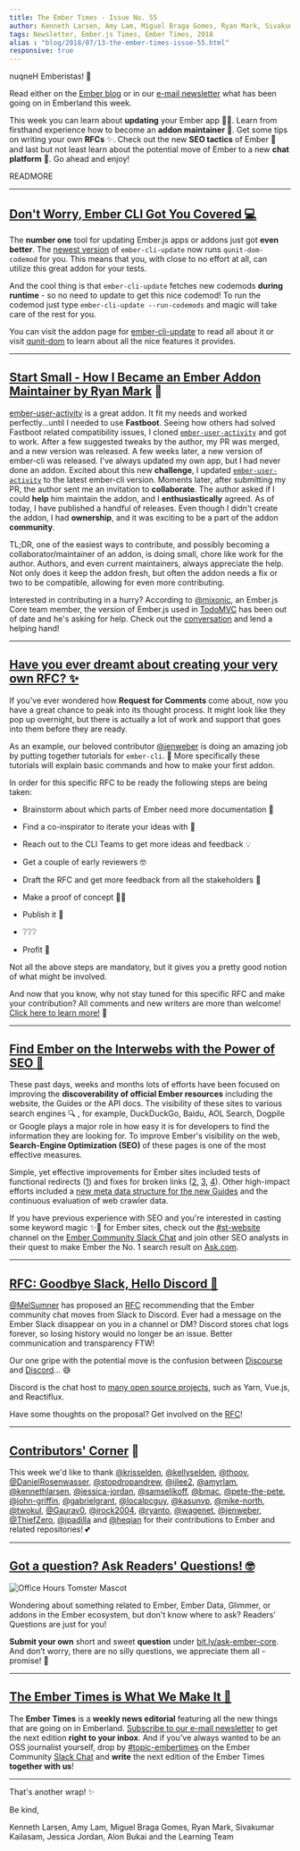 ```yaml
---
title: The Ember Times - Issue No. 55
author: Kenneth Larsen, Amy Lam, Miguel Braga Gomes, Ryan Mark, Sivakumar Kailasam, Jessica Jordan, Alon Bukai
tags: Newsletter, Ember.js Times, Ember Times, 2018
alias : "blog/2018/07/13-the-ember-times-issue-55.html"
responsive: true
---
```


nuqneH Emberistas! 🐹

Read either on the [Ember blog](https://www.emberjs.com/blog/2018/07/13/the-ember-times-issue-55.html) or in our [e-mail newsletter](https://the-emberjs-times.ongoodbits.com/2018/07/13/issue-55) what has been going on in Emberland this week.

This week you can learn about **updating** your Ember app 💁🏻. Learn from firsthand experience how to become an **addon maintainer** 💪. Get some tips on writing your own **RFCs** ✨. Check out the new **SEO tactics** of Ember 🔎 and last but not least learn about the potential move of Ember to a new **chat platform** 💬. Go ahead and enjoy!

READMORE

---

## [Don't Worry, Ember CLI Got You Covered 💻](https://github.com/ember-cli/ember-cli-update)
The **number one** tool for updating Ember.js apps or addons just got **even better**. The [newest version](https://github.com/ember-cli/ember-cli-update/releases) of `ember-cli-update` now runs `qunit-dom-codemod` for you. This means that you, with close to no effort at all, can utilize this great addon for your tests.

And the cool thing is that `ember-cli-update` fetches new codemods **during runtime** - so no need to update to get this nice codemod! To run the codemod just type `ember-cli-update --run-codemods` and magic will take care of the rest for you.

You can visit the addon page for [ember-cli-update](https://github.com/ember-cli/ember-cli-update) to read all about it or visit [qunit-dom](https://github.com/simplabs/qunit-dom) to learn about all the nice features it provides.

---

## [Start Small - How I Became an Ember Addon Maintainer by Ryan Mark](https://github.com/tylerturdenpants) 💪

[ember-user-activity](https://github.com/elwayman02/ember-user-activity/) is a great addon.  It fit my needs and worked perfectly...until I needed to use **Fastboot**. Seeing how others had solved Fastboot related compatibility issues, I cloned [`ember-user-activity`](https://github.com/elwayman02/ember-user-activity/) and got to work. After a few suggested tweaks by the author, my PR was merged, and a new version was released.  A few weeks later, a new version of ember-cli was released. I've always updated my own app, but I had never done an addon.  Excited about this new **challenge**, I updated [`ember-user-activity`](https://github.com/elwayman02/ember-user-activity/) to the latest ember-cli version. Moments later, after submitting my PR, the author sent me an invitation to **collaborate**. The author asked if I could **help** him maintain the addon, and I **enthusiastically** agreed. As of today, I have published a handful of releases. Even though I didn't create the addon, I had **ownership**, and it was exciting to be a part of the addon **community**.

TL;DR, one of the easiest ways to contribute, and possibly becoming a collaborator/maintainer of an addon, is doing small, chore like work for the author. Authors, and even current maintainers, always appreciate the help. Not only does it keep the addon fresh, but often the addon needs a fix or two to be compatible, allowing for even more contributing.

Interested in contributing in a hurry? According to [@mixonic](https://twitter.com/mixonic), an Ember.js Core team member, the version of Ember.js used in [TodoMVC](http://todomvc.com/examples/emberjs/) has been out of date and he's asking for help. Check out the [conversation](https://github.com/tastejs/todomvc/pull/1790) and lend a helping hand!

---

## [Have you ever dreamt about creating your very own RFC? ✨](https://github.com/emberjs/rfcs/pulls)

If you've ever wondered how **Request for Comments** come about, now you have a great chance to peak into its thought process. It might look like they pop up overnight, but there is actually a lot of work and support that goes into them before they are ready.

As an example, our beloved contributor [@jenweber](https://github.com/jenweber) is doing an amazing job by putting together tutorials for `ember-cli`. 👏 More specifically these tutorials will explain basic commands and how to make your first addon.

In order for this specific RFC to be ready the following steps are being taken:

- Brainstorm about which parts of Ember need more documentation 🤔

- Find a co-inspirator to iterate your ideas with 👭

- Reach out to the CLI Teams to get more ideas and feedback 💡

- Get a couple of early reviewers 🤓

- Draft the RFC and get more feedback from all the stakeholders 📖

- Make a proof of concept 👨‍💻

- Publish it 🚀

- ❔❔❔

- Profit 🤑

Not all the above steps are mandatory, but it gives you a pretty good notion of what might be involved.

And now that you know, why not stay tuned for this specific RFC and make your contribution? All comments and new writers are more than welcome! <a href="https://github.com/sivakumar-kailasam/cli-guides/pull/4" target="_blank">Click here to learn more!</a> 📢

---

## [Find Ember on the Interwebs with the Power of SEO 🔎](https://embercommunity.slack.com/archives/CAHEZTMBK)

These past days, weeks and months lots of efforts have been focused on improving the
**discoverability of official Ember resources** including the website, the Guides or the API docs.
The visibility of these sites to various search engines 🔍 , for example, DuckDuckGo, Baidu, AOL Search, Dogpile or Google
plays a major role in how easy it is for developers to find the information they are looking for.
To improve Ember's visibility on the web, **Search-Engine Optimization (SEO)** of these pages is one of the most effective measures.

Simple, yet effective improvements for Ember sites included tests of functional redirects ([1](https://github.com/emberjs/website/pull/3394)) and fixes for broken links ([2](https://github.com/emberjs/website/pull/3271), [3](https://github.com/emberjs/website/pull/3183), [4](https://github.com/emberjs/website/pull/3182)).
Other high-impact efforts included a [new meta data structure for the new Guides](https://github.com/ember-learn/guides-app/pull/135)
and the continuous evaluation of web crawler data.

If you have previous experience with SEO and you're interested in casting some keyword magic ✨🎩 for Ember sites,
check out the [\#st-website](https://embercommunity.slack.com/archives/CAHEZTMBK) channel on the
[Ember Community Slack Chat](https://ember-community-slackin.herokuapp.com/)
and join other SEO analysts in their quest to make Ember the No. 1 search result on [Ask.com](https://ask.com/web?o=0&l=dir&qo=serpSearchTopBox&q=the+most+ambitious+JS+mvc+framework+must+have+a+cute+mascot).

---

## [RFC: Goodbye Slack, Hello Discord 💬](https://github.com/emberjs/rfcs/pull/345)

[@MelSumner](https://github.com/MelSumner) has proposed an [RFC](https://github.com/emberjs/rfcs/pull/345) recommending that the Ember community chat moves from Slack to Discord. Ever had a message on the Ember Slack disappear on you in a channel or DM? Discord stores chat logs forever, so losing history would no longer be an issue. Better communication and transparency FTW!

Our one gripe with the potential move is the confusion between [Discourse](https://discuss.emberjs.com/) and [Discord](https://discordapp.com/)... 😅

<!--alex ignore host-hostess-->
Discord is the chat host to [many open source projects](https://discordapp.com/open-source), such as Yarn, Vue.js, and Reactiflux.

Have some thoughts on the proposal? Get involved on the [RFC](https://github.com/emberjs/rfcs/pull/345)!

---

## [Contributors' Corner](https://guides.emberjs.com/v3.2.0/contributing/repositories/) 🤝

<p>This week we'd like to thank <a href="https://github.com/krisselden" target="gh-user">@krisselden</a>, <a href="https://github.com/kellyselden" target="gh-user">@kellyselden</a>, <a href="https://github.com/thoov" target="gh-user">@thoov</a>, <a href="https://github.com/DanielRosenwasser" target="gh-user">@DanielRosenwasser</a>, <a href="https://github.com/stopdropandrew" target="gh-user">@stopdropandrew</a>, <a href="https://github.com/ijlee2" target="gh-user">@ijlee2</a>, <a href="https://github.com/amyrlam" target="gh-user">@amyrlam</a>, <a href="https://github.com/kennethlarsen" target="gh-user">@kennethlarsen</a>, <a href="https://github.com/jessica-jordan" target="gh-user">@jessica-jordan</a>, <a href="https://github.com/samselikoff" target="gh-user">@samselikoff</a>, <a href="https://github.com/bmac" target="gh-user">@bmac</a>, <a href="https://github.com/pete-the-pete" target="gh-user">@pete-the-pete</a>, <a href="https://github.com/john-griffin" target="gh-user">@john-griffin</a>, <a href="https://github.com/gabrielgrant" target="gh-user">@gabrielgrant</a>, <a href="https://github.com/localpcguy" target="gh-user">@localpcguy</a>, <a href="https://github.com/kasunvp" target="gh-user">@kasunvp</a>, <a href="https://github.com/mike-north" target="gh-user">@mike-north</a>, <a href="https://github.com/twokul" target="gh-user">@twokul</a>, <a href="https://github.com/Gaurav0" target="gh-user">@Gaurav0</a>, <a href="https://github.com/jrock2004" target="gh-user">@jrock2004</a>, <a href="https://github.com/ryanto" target="gh-user">@ryanto</a>, <a href="https://github.com/wagenet" target="gh-user">@wagenet</a>, <a href="https://github.com/jenweber" target="gh-user">@jenweber</a>, <a href="https://github.com/ThiefZero" target="gh-user">@ThiefZero</a>, <a href="https://github.com/jpadilla" target="gh-user">@jpadilla</a> and <a href="https://github.com/heqian" target="gh-user">@heqian</a> for their contributions to Ember and related repositories! 💕
</p>

---

## [Got a question? Ask Readers' Questions! 🤓](https://docs.google.com/forms/d/e/1FAIpQLScqu7Lw_9cIkRtAiXKitgkAo4xX_pV1pdCfMJgIr6Py1V-9Og/viewform)

<div class="blog-row">
  <img class="float-right small transparent padded" alt="Office Hours Tomster Mascot" title="Readers' Questions" src="/images/tomsters/officehours.png" />

  <p>Wondering about something related to Ember, Ember Data, Glimmer, or addons in the Ember ecosystem, but don't know where to ask? Readers’ Questions are just for you!</p>

<p><strong>Submit your own</strong> short and sweet <strong>question</strong> under <a href="https://bit.ly/ask-ember-core" target="rq">bit.ly/ask-ember-core</a>. And don’t worry, there are no silly questions, we appreciate them all - promise! 🤞</p>

</div>

---

## [The Ember Times is What We Make It 🙌](https://embercommunity.slack.com/messages/C8P6UPWNN/)

The **Ember Times** is a **weekly news editorial** featuring all the new things that are going on in Emberland.
[Subscribe to our e-mail newsletter](https://the-emberjs-times.ongoodbits.com/) to get the next edition **right to your inbox**.
And if you've always wanted to be an OSS journalist yourself,
drop by [#topic-embertimes](https://embercommunity.slack.com/messages/C8P6UPWNN/)
on the Ember Community [Slack Chat](https://ember-community-slackin.herokuapp.com/)
and **write** the next edition of the Ember Times **together with us**!


---


That's another wrap!  ✨

Be kind,

Kenneth Larsen, Amy Lam, Miguel Braga Gomes, Ryan Mark, Sivakumar Kailasam, Jessica Jordan, Alon Bukai and the Learning Team
